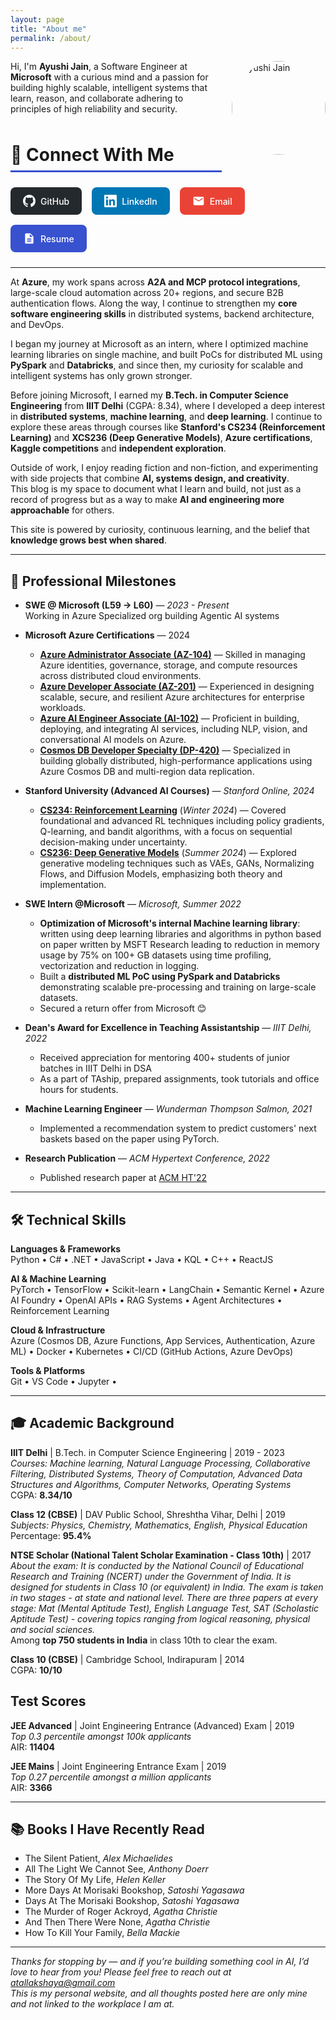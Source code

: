 ```yaml
---
layout: page
title: "About me"
permalink: /about/
---
```


<style>
.hero-section {
  display: flex;
  align-items: center;
  gap: 2rem;
  margin-bottom: 3rem;
  padding: 2rem;
  background: linear-gradient(135deg, #f0f7ff 0%, #e8f4f8 100%);
  border-radius: 16px;
  border-left: 4px solid #3851cf;
}

.hero-image {
  flex-shrink: 0;
}

.hero-image img {
  width: 180px;
  height: 180px;
  border-radius: 50%;
  object-fit: cover;
  border: 4px solid white;
  box-shadow: 0 8px 24px rgba(0,0,0,0.1);
}

.hero-content h1 {
  margin-top: 0;
  color: #1a1a2e;
  font-size: 2rem;
}

.hero-tagline {
  font-size: 1.1rem;
  color: #555;
  line-height: 1.6;
}

.stats-grid {
  display: grid;
  grid-template-columns: repeat(auto-fit, minmax(200px, 1fr));
  gap: 1.5rem;
  margin: 2rem 0;
}

.stat-card {
  background: white;
  padding: 1.5rem;
  border-radius: 12px;
  border: 2px solid #e0e0e0;
  text-align: center;
  transition: transform 0.3s, box-shadow 0.3s;
}

.stat-card:hover {
  transform: translateY(-5px);
  box-shadow: 0 8px 20px rgba(0,0,0,0.1);
  border-color: #3851cf;
}

.stat-number {
  font-size: 2rem;
  font-weight: 700;
  color: #3851cf;
  display: block;
}

.stat-label {
  color: #666;
  font-size: 0.9rem;
  margin-top: 0.5rem;
}

.section-header {
  display: flex;
  align-items: center;
  gap: 0.5rem;
  margin-top: 3rem;
  margin-bottom: 1.5rem;
  padding-bottom: 0.5rem;
  border-bottom: 3px solid #3851cf;
}

.section-header h2 {
  margin: 0;
  font-size: 1.75rem;
}

.skills-grid {
  display: grid;
  grid-template-columns: repeat(auto-fit, minmax(250px, 1fr));
  gap: 1.5rem;
  margin: 2rem 0;
}

.skill-category {
  background: #f9f9f9;
  padding: 1.5rem;
  border-radius: 12px;
  border-left: 4px solid #3851cf;
}

.skill-category h3 {
  margin-top: 0;
  font-size: 1.1rem;
  color: #3851cf;
}

.skill-category p {
  margin: 0;
  line-height: 1.8;
  color: #444;
}

.milestone-card {
  background: white;
  padding: 1.5rem;
  margin-bottom: 1.5rem;
  border-radius: 12px;
  border-left: 4px solid #3851cf;
  box-shadow: 0 2px 8px rgba(0,0,0,0.05);
}

.milestone-card h3 {
  margin-top: 0;
  color: #3851cf;
}

.books-grid {
  display: grid;
  grid-template-columns: repeat(auto-fill, minmax(250px, 1fr));
  gap: 1rem;
  margin: 2rem 0;
}

.book-item {
  background: #f9f9f9;
  padding: 1rem 1.25rem;
  border-radius: 8px;
  border-left: 3px solid #3851cf;
  font-size: 0.95rem;
}

@media (max-width: 768px) {
  .hero-section {
    flex-direction: column;
    text-align: center;
  }
  
  .hero-content h1 {
    font-size: 1.5rem;
  }
  
  .stats-grid {
    grid-template-columns: 1fr;
  }
}
</style>

<img src="../images/profile.webp" alt="Ayushi Jain" style="width:150px; float:right; margin:0 0 1rem 1rem; border-radius: 50%;">

Hi, I'm **Ayushi Jain**, a Software Engineer at **Microsoft** with a curious mind and a passion for building highly scalable, intelligent systems that learn, reason, and collaborate adhering to principles of high reliability and security.

<div class="section-header">
  <h2>🔗 Connect With Me</h2>
</div>

<div style="display: flex; flex-wrap: wrap; gap: 1rem; margin: 1.5rem 0;">
  <a href="https://github.com/ayushi2019031" target="_blank" style="display: inline-flex; align-items: center; padding: 0.75rem 1.25rem; background: #24292e; color: white; text-decoration: none; border-radius: 8px; font-weight: 500; transition: transform 0.2s, box-shadow 0.2s;" onmouseover="this.style.transform='translateY(-2px)'; this.style.boxShadow='0 4px 12px rgba(0,0,0,0.15)';" onmouseout="this.style.transform='translateY(0)'; this.style.boxShadow='none';">
    <svg style="width: 20px; height: 20px; margin-right: 0.5rem; fill: currentColor;" viewBox="0 0 16 16">
      <path d="M8 0C3.58 0 0 3.58 0 8c0 3.54 2.29 6.53 5.47 7.59.4.07.55-.17.55-.38 0-.19-.01-.82-.01-1.49-2.01.37-2.53-.49-2.69-.94-.09-.23-.48-.94-.82-1.13-.28-.15-.68-.52-.01-.53.63-.01 1.08.58 1.23.82.72 1.21 1.87.87 2.33.66.07-.52.28-.87.51-1.07-1.78-.2-3.64-.89-3.64-3.95 0-.87.31-1.59.82-2.15-.08-.2-.36-1.02.08-2.12 0 0 .67-.21 2.2.82.64-.18 1.32-.27 2-.27.68 0 1.36.09 2 .27 1.53-1.04 2.2-.82 2.2-.82.44 1.1.16 1.92.08 2.12.51.56.82 1.27.82 2.15 0 3.07-1.87 3.75-3.65 3.95.29.25.54.73.54 1.48 0 1.07-.01 1.93-.01 2.2 0 .21.15.46.55.38A8.013 8.013 0 0016 8c0-4.42-3.58-8-8-8z"></path>
    </svg>
    GitHub
  </a>
  
  <a href="https://linkedin.com/in/ayushi31" target="_blank" style="display: inline-flex; align-items: center; padding: 0.75rem 1.25rem; background: #0077b5; color: white; text-decoration: none; border-radius: 8px; font-weight: 500; transition: transform 0.2s, box-shadow 0.2s;" onmouseover="this.style.transform='translateY(-2px)'; this.style.boxShadow='0 4px 12px rgba(0,0,0,0.15)';" onmouseout="this.style.transform='translateY(0)'; this.style.boxShadow='none';">
    <svg style="width: 20px; height: 20px; margin-right: 0.5rem; fill: currentColor;" viewBox="0 0 24 24">
      <path d="M20.447 20.452h-3.554v-5.569c0-1.328-.027-3.037-1.852-3.037-1.853 0-2.136 1.445-2.136 2.939v5.667H9.351V9h3.414v1.561h.046c.477-.9 1.637-1.85 3.37-1.85 3.601 0 4.267 2.37 4.267 5.455v6.286zM5.337 7.433c-1.144 0-2.063-.926-2.063-2.065 0-1.138.92-2.063 2.063-2.063 1.14 0 2.064.925 2.064 2.063 0 1.139-.925 2.065-2.064 2.065zm1.782 13.019H3.555V9h3.564v11.452zM22.225 0H1.771C.792 0 0 .774 0 1.729v20.542C0 23.227.792 24 1.771 24h20.451C23.2 24 24 23.227 24 22.271V1.729C24 .774 23.2 0 22.222 0h.003z"/>
    </svg>
    LinkedIn
  </a>
  
  <a href="mailto:atallakshaya@gmail.com" style="display: inline-flex; align-items: center; padding: 0.75rem 1.25rem; background: #ea4335; color: white; text-decoration: none; border-radius: 8px; font-weight: 500; transition: transform 0.2s, box-shadow 0.2s;" onmouseover="this.style.transform='translateY(-2px)'; this.style.boxShadow='0 4px 12px rgba(0,0,0,0.15)';" onmouseout="this.style.transform='translateY(0)'; this.style.boxShadow='none';">
    <svg style="width: 20px; height: 20px; margin-right: 0.5rem; fill: currentColor;" viewBox="0 0 24 24">
      <path d="M20 4H4c-1.1 0-1.99.9-1.99 2L2 18c0 1.1.9 2 2 2h16c1.1 0 2-.9 2-2V6c0-1.1-.9-2-2-2zm0 4l-8 5-8-5V6l8 5 8-5v2z"/>
    </svg>
    Email
  </a>
  
  <a href="/public-files/Ayushi_Jain_Resume.pdf" target="_blank" style="display: inline-flex; align-items: center; padding: 0.75rem 1.25rem; background: #3851cf; color: white; text-decoration: none; border-radius: 8px; font-weight: 500; transition: transform 0.2s, box-shadow 0.2s;" onmouseover="this.style.transform='translateY(-2px)'; this.style.boxShadow='0 4px 12px rgba(0,0,0,0.15)';" onmouseout="this.style.transform='translateY(0)'; this.style.boxShadow='none';">
    <svg style="width: 20px; height: 20px; margin-right: 0.5rem; fill: currentColor;" viewBox="0 0 24 24">
      <path d="M14 2H6c-1.1 0-1.99.9-1.99 2L4 20c0 1.1.89 2 1.99 2H18c1.1 0 2-.9 2-2V8l-6-6zm2 16H8v-2h8v2zm0-4H8v-2h8v2zm-3-5V3.5L18.5 9H13z"/>
    </svg>
    Resume
  </a>
</div>

---

At **Azure**, my work spans across **A2A and MCP protocol integrations**, large-scale cloud automation across 20+ regions, and secure B2B authentication flows. Along the way, I continue to strengthen my **core software engineering skills** in distributed systems, backend architecture, and DevOps.

I began my journey at Microsoft as an intern, where I optimized machine learning libraries on single machine, and built PoCs for distributed ML using **PySpark** and **Databricks**, and since then, my curiosity for scalable and intelligent systems has only grown stronger.

Before joining Microsoft, I earned my **B.Tech. in Computer Science Engineering** from **IIIT Delhi** (CGPA: 8.34), where I developed a deep interest in **distributed systems**, **machine learning**, and **deep learning**. I continue to explore these areas through courses like **Stanford's CS234 (Reinforcement Learning)** and **XCS236 (Deep Generative Models)**, **Azure certifications**, **Kaggle competitions** and **independent exploration**.

Outside of work, I enjoy reading fiction and non-fiction, and experimenting with side projects that combine **AI, systems design, and creativity**.  
This blog is my space to document what I learn and build, not just as a record of progress but as a way to make **AI and engineering more approachable** for others.

This site is powered by curiosity, continuous learning, and the belief that **knowledge grows best when shared**.

---

## 🎯 Professional Milestones

- **SWE @ Microsoft (L59 → L60)** — *2023 - Present*   
Working in Azure Specialized org building Agentic AI systems

- **Microsoft Azure Certifications** — 2024
  - **[Azure Administrator Associate (AZ-104)](https://learn.microsoft.com/en-us/credentials/certifications/azure-administrator/?practice-assessment-type=certification)** — Skilled in managing Azure identities, governance, storage, and compute resources across distributed cloud environments.
  - **[Azure Developer Associate (AZ-201)](https://learn.microsoft.com/en-us/credentials/certifications/azure-developer/?practice-assessment-type=certification)** — Experienced in designing scalable, secure, and resilient Azure architectures for enterprise workloads.
  - **[Azure AI Engineer Associate (AI-102)](https://learn.microsoft.com/en-us/credentials/certifications/azure-ai-engineer/)** — Proficient in building, deploying, and integrating AI services, including NLP, vision, and conversational AI models on Azure.
  - **[Cosmos DB Developer Specialty (DP-420)](https://learn.microsoft.com/en-us/credentials/certifications/azure-cosmos-db-developer-specialty/)** — Specialized in building globally distributed, high-performance applications using Azure Cosmos DB and multi-region data replication.  


- **Stanford University (Advanced AI Courses)** — *Stanford Online, 2024*
  - **[CS234: Reinforcement Learning](https://digitalcredential.stanford.edu/check/3EA90D2274EE4BB33FFFBB2C93091C16880FBA58DF11119933D828B32AF3868DVzFTOEJtVitJN2ROWlZqS3RXeit6V0FVeDltUWFselVQUTI1UjNWNHllSDdrbTQv)** (*Winter 2024*) — Covered foundational and advanced RL techniques including policy gradients, Q-learning, and bandit algorithms, with a focus on sequential decision-making under uncertainty.
  - **[CS236: Deep Generative Models](https://digitalcredential.stanford.edu/check/A94BC56E7F6F1330A926CCD1833998FCEE640CCC8DF13D041DF7A1AC42E69AEDLzk3aWt0b0tUNy9HdmJ3aDE4ejNZS0IyUHF5ZHVVQW5DRzRtTjI0cjR0R0lHcXIz)** (*Summer 2024*) — Explored generative modeling techniques such as VAEs, GANs, Normalizing Flows, and Diffusion Models, emphasizing both theory and implementation.

- **SWE Intern @Microsoft** — *Microsoft, Summer 2022*
  - **Optimization of Microsoft's internal Machine learning library**: written using deep learning libraries and algorithms in python based on paper written by MSFT Research leading to reduction in memory usage by 75% on 100+ GB datasets using time profiling, vectorization and reduction in logging.
  - Built a **distributed ML PoC using PySpark and Databricks** demonstrating scalable pre-processing and training on large-scale datasets.
  - Secured a return offer from Microsoft 😊

- **Dean's Award for Excellence in Teaching Assistantship** — *IIIT Delhi, 2022*
  - Received appreciation for mentoring 400+ students of junior batches in IIIT Delhi in DSA
  - As a part of TAship, prepared assignments, took tutorials and office hours for students.

- **Machine Learning Engineer** — *Wunderman Thompson Salmon, 2021*
  - Implemented a recommendation system to predict customers' next baskets based on the paper using PyTorch.

- **Research Publication** — *ACM Hypertext Conference, 2022*
  - Published research paper at [ACM HT'22](https://dl.acm.org/doi/10.1145/3511095.3536368)

---

## 🛠️ Technical Skills

**Languages & Frameworks**  
Python • C# • .NET • JavaScript • Java • KQL • C++ • ReactJS 

**AI & Machine Learning**  
PyTorch • TensorFlow • Scikit-learn • LangChain • Semantic Kernel • Azure AI Foundry • OpenAI APIs • RAG Systems • Agent Architectures • Reinforcement Learning

**Cloud & Infrastructure**  
Azure (Cosmos DB, Azure Functions, App Services, Authentication, Azure ML) • Docker • Kubernetes • CI/CD (GitHub Actions, Azure DevOps)

**Tools & Platforms**  
Git • VS Code • Jupyter • 

---

## 🎓 Academic Background

**IIIT Delhi** | B.Tech. in Computer Science Engineering | 2019 - 2023  
*Courses: Machine learning, Natural Language Processing, Collaborative Filtering, Distributed Systems,  Theory of Computation, Advanced Data Structures and Algorithms, Computer Networks, Operating Systems*  
CGPA: **8.34/10**

**Class 12 (CBSE)** | DAV Public School, Shreshtha Vihar, Delhi  | 2019  
*Subjects: Physics, Chemistry, Mathematics, English, Physical Education*  
Percentage: **95.4%**

**NTSE Scholar (National Talent Scholar Examination - Class 10th)** | 2017  
*About the exam: It is conducted by the National Council of Educational Research and Training (NCERT) under the Government of India. It is designed for students in Class 10 (or equivalent) in India. The exam is taken in two stages - at state and national level. There are three papers at every stage: Mat (Mental Aptitude Test), English Language Test, SAT (Scholastic Aptitude Test) - covering topics ranging from logical reasoning, physical and social sciences.*   
Among **top 750 students in India** in class 10th to clear the exam.  

**Class 10 (CBSE)** | Cambridge School, Indirapuram | 2014  
CGPA: **10/10**

## Test Scores

**JEE Advanced** | Joint Engineering Entrance (Advanced) Exam | 2019  
*Top 0.3 percentile amongst 100k applicants*  
AIR: **11404**  

**JEE Mains** | Joint Engineering Entrance Exam | 2019    
*Top 0.27 percentile amongst a million applicants*  
AIR: **3366**

---

## 📚 Books I Have Recently Read

- The Silent Patient, *Alex Michaelides*  
- All The Light We Cannot See, *Anthony Doerr*  
- The Story Of My Life, *Helen Keller*  
- More Days At Morisaki Bookshop, *Satoshi Yagasawa*  
- Days At The Morisaki Bookshop, *Satoshi Yagasawa*  
- The Murder of Roger Ackroyd, *Agatha Christie*   
- And Then There Were None, *Agatha Christie*  
- How To Kill Your Family, *Bella Mackie*


---

*Thanks for stopping by — and if you’re building something cool in AI, I’d love to hear from you! Please feel free to reach out at [atallakshaya@gmail.com](atallakshaya@gmail.com)*  
*This is my personal website, and all thoughts posted here are only mine and not linked to the workplace I am at.*

